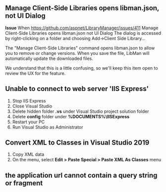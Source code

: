 ## Manage Client-Side Libraries opens libman.json, not UI Dialog
__Issue__ 
When 
https://github.com/aspnet/LibraryManager/issues/411
Manage Client-Side Libraries opens libman.json not UI Dialog
The dialog is accessed by right-clicking on a folder and choosing Add->Client Side Library...

The "Manage Client-Side Libraries" command opens libman.json to allow you to remove or change versions. When you save the file, LibMan will automatically update the downloaded files.

We understand that this is a little confusing, so we'll keep this item open to review the UX for the feature.

## Unable to connect to web server 'IIS Express'
1. Stop IIS Express
2. Close Visual Studio
3. Delete hidden folder __.vs__ under Visual Studio project solution folder
4. Delete __config__ folder under __%DOCUMENTS%\IISExpress__
5. Restart your PC
5. Run Visual Studio as Administrator

## Convert XML to Classes in Visual Studio 2019
1. Copy XML data
2. On the menu, select __Edit > Paste Special > Paste XML As Classes__ menu

## the application url cannot contain a query string or fragment
